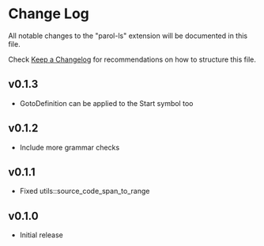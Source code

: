 # Change Log

All notable changes to the "parol-ls" extension will be documented in this file.

Check [Keep a Changelog](http://keepachangelog.com/) for recommendations on how to structure this file.

## v0.1.3

* GotoDefinition can be applied to the Start symbol too

## v0.1.2

* Include more grammar checks

## v0.1.1

* Fixed utils::source_code_span_to_range

## v0.1.0

* Initial release

